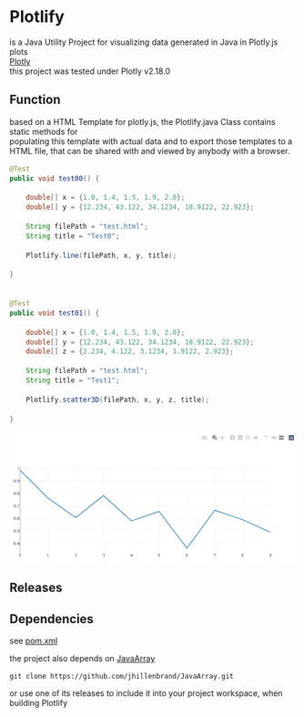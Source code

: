 # Plotlify

is a Java Utility Project for visualizing data generated in Java in Plotly.js plots
<br>[Plotly](https://plotly.com/javascript/)
<br>this project was tested under Plotly v2.18.0

## Function

based on a HTML Template for plotly.js, the Plotlify.java Class contains static methods for<br>
populating this template with actual data and to export those templates to a HTML file, that can be shared with and viewed by anybody with a browser.

```java
@Test
public void test00() {
		
	double[] x = {1.0, 1.4, 1.5, 1.9, 2.0};
	double[] y = {12.234, 43.122, 34.1234, 18.9122, 22.923};
		
	String filePath = "test.html";
	String title = "Test0";
		
	Plotlify.line(filePath, x, y, title);
		
}

 
@Test
public void test01() {
		
	double[] x = {1.0, 1.4, 1.5, 1.9, 2.0};
	double[] y = {12.234, 43.122, 34.1234, 18.9122, 22.923};
	double[] z = {2.234, 4.122, 3.1234, 1.9122, 2.923};
		
	String filePath = "test.html";
	String title = "Test1";
		
	Plotlify.scatter3D(filePath, x, y, z, title);
		
}
```

![readme_img](/res/img/readme_img.PNG)

## Releases

## Dependencies
see [pom.xml](pom.xml)

the project also depends on [JavaArray](https://github.com/jhillenbrand/JavaArray)
```
git clone https://github.com/jhillenbrand/JavaArray.git
```
or use one of its releases to include it into your project workspace, when building Plotlify
